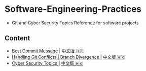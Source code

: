 # Software-Engineering-Practices
* Git and Cyber Security Topics Reference for software projects

## Content
* [ Best Commit Message ](./CommitMessage.md) | [ 中文版 🇭🇰](./CommitMessage.md)
* [ Handling Git Conflicts | Branch Divergence ](./BranchDivergence.md) | [ 中文版 🇭🇰](./BranchDivergence.md)
* [ Cyber Security Topics ](./CyberSecurity.md) | [ 中文版 🇭🇰](./CyberSecurity.md)
